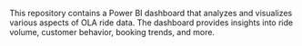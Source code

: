 This repository contains a Power BI dashboard that analyzes and visualizes various aspects of OLA ride data. The dashboard provides insights into ride volume, customer behavior, booking trends, and more.
